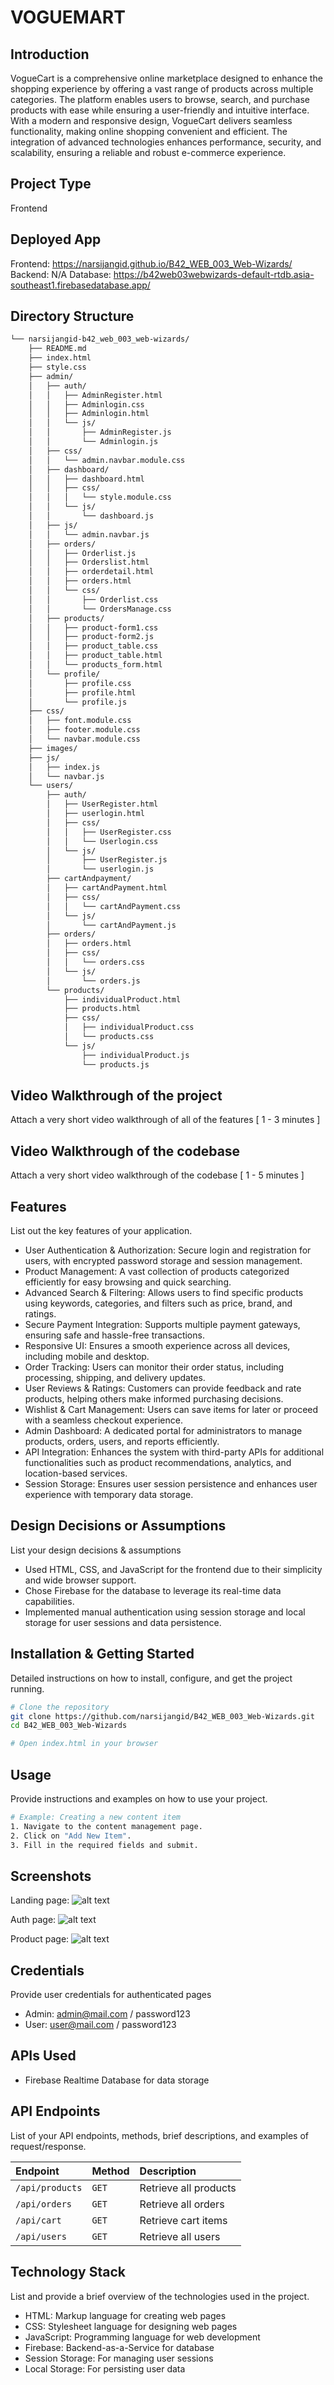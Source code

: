 # VOGUEMART

## Introduction

VogueCart is a comprehensive online marketplace designed to enhance the shopping experience by offering a vast range of products across multiple categories. The platform enables users to browse, search, and purchase products with ease while ensuring a user-friendly and intuitive interface. With a modern and responsive design, VogueCart delivers seamless functionality, making online shopping convenient and efficient. The integration of advanced technologies enhances performance, security, and scalability, ensuring a reliable and robust e-commerce experience.

## Project Type

Frontend

## Deployed App

Frontend: https://narsijangid.github.io/B42_WEB_003_Web-Wizards/
Backend: N/A
Database: https://b42web03webwizards-default-rtdb.asia-southeast1.firebasedatabase.app/

## Directory Structure

```bash
└── narsijangid-b42_web_003_web-wizards/
    ├── README.md
    ├── index.html
    ├── style.css
    ├── admin/
    │   ├── auth/
    │   │   ├── AdminRegister.html
    │   │   ├── Adminlogin.css
    │   │   ├── Adminlogin.html
    │   │   └── js/
    │   │       ├── AdminRegister.js
    │   │       └── Adminlogin.js
    │   ├── css/
    │   │   └── admin.navbar.module.css
    │   ├── dashboard/
    │   │   ├── dashboard.html
    │   │   ├── css/
    │   │   │   └── style.module.css
    │   │   └── js/
    │   │       └── dashboard.js
    │   ├── js/
    │   │   └── admin.navbar.js
    │   ├── orders/
    │   │   ├── Orderlist.js
    │   │   ├── Orderslist.html
    │   │   ├── orderdetail.html
    │   │   ├── orders.html
    │   │   └── css/
    │   │       ├── Orderlist.css
    │   │       └── OrdersManage.css
    │   ├── products/
    │   │   ├── product-form1.css
    │   │   ├── product-form2.js
    │   │   ├── product_table.css
    │   │   ├── product_table.html
    │   │   └── products_form.html
    │   └── profile/
    │       ├── profile.css
    │       ├── profile.html
    │       └── profile.js
    ├── css/
    │   ├── font.module.css
    │   ├── footer.module.css
    │   └── navbar.module.css
    ├── images/
    ├── js/
    │   ├── index.js
    │   └── navbar.js
    └── users/
        ├── auth/
        │   ├── UserRegister.html
        │   ├── userlogin.html
        │   ├── css/
        │   │   ├── UserRegister.css
        │   │   └── Userlogin.css
        │   └── js/
        │       ├── UserRegister.js
        │       └── userlogin.js
        ├── cartAndpayment/
        │   ├── cartAndPayment.html
        │   ├── css/
        │   │   └── cartAndPayment.css
        │   └── js/
        │       └── cartAndPayment.js
        ├── orders/
        │   ├── orders.html
        │   ├── css/
        │   │   └── orders.css
        │   └── js/
        │       └── orders.js
        └── products/
            ├── individualProduct.html
            ├── products.html
            ├── css/
            │   ├── individualProduct.css
            │   └── products.css
            └── js/
                ├── individualProduct.js
                └── products.js
```

## Video Walkthrough of the project

Attach a very short video walkthrough of all of the features [ 1 - 3 minutes ]

## Video Walkthrough of the codebase

Attach a very short video walkthrough of the codebase [ 1 - 5 minutes ]

## Features

List out the key features of your application.

- User Authentication & Authorization: Secure login and registration for users, with encrypted password storage and session management.
- Product Management: A vast collection of products categorized efficiently for easy browsing and quick searching.
- Advanced Search & Filtering: Allows users to find specific products using keywords, categories, and filters such as price, brand, and ratings.
- Secure Payment Integration: Supports multiple payment gateways, ensuring safe and hassle-free transactions.
- Responsive UI: Ensures a smooth experience across all devices, including mobile and desktop.
- Order Tracking: Users can monitor their order status, including processing, shipping, and delivery updates.
- User Reviews & Ratings: Customers can provide feedback and rate products, helping others make informed purchasing decisions.
- Wishlist & Cart Management: Users can save items for later or proceed with a seamless checkout experience.
- Admin Dashboard: A dedicated portal for administrators to manage products, orders, users, and reports efficiently.
- API Integration: Enhances the system with third-party APIs for additional functionalities such as product recommendations, analytics, and location-based services.
- Session Storage: Ensures user session persistence and enhances user experience with temporary data storage.

## Design Decisions or Assumptions

List your design decisions & assumptions

- Used HTML, CSS, and JavaScript for the frontend due to their simplicity and wide browser support.
- Chose Firebase for the database to leverage its real-time data capabilities.
- Implemented manual authentication using session storage and local storage for user sessions and data persistence.

## Installation & Getting Started

Detailed instructions on how to install, configure, and get the project running.

```bash
# Clone the repository
git clone https://github.com/narsijangid/B42_WEB_003_Web-Wizards.git
cd B42_WEB_003_Web-Wizards

# Open index.html in your browser
```

## Usage

Provide instructions and examples on how to use your project.

```bash
# Example: Creating a new content item
1. Navigate to the content management page.
2. Click on "Add New Item".
3. Fill in the required fields and submit.
```

## Screenshots

Landing page:
![alt text](./images/image.png)

Auth page:
![alt text](./images/image-1.png)

Product page:
![alt text](./images/image-3.png)

## Credentials

Provide user credentials for authenticated pages

- Admin: admin@mail.com / password123
- User: user@mail.com / password123

## APIs Used

- Firebase Realtime Database for data storage

## API Endpoints

List of your API endpoints, methods, brief descriptions, and examples of request/response.

| Endpoint        | Method | Description           |
| :-------------- | :----- | :-------------------- |
| `/api/products` | `GET`  | Retrieve all products |
| `/api/orders`   | `GET`  | Retrieve all orders   |
| `/api/cart`     | `GET`  | Retrieve cart items   |
| `/api/users`    | `GET`  | Retrieve all users    |

## Technology Stack

List and provide a brief overview of the technologies used in the project.

- HTML: Markup language for creating web pages
- CSS: Stylesheet language for designing web pages
- JavaScript: Programming language for web development
- Firebase: Backend-as-a-Service for database
- Session Storage: For managing user sessions
- Local Storage: For persisting user data
